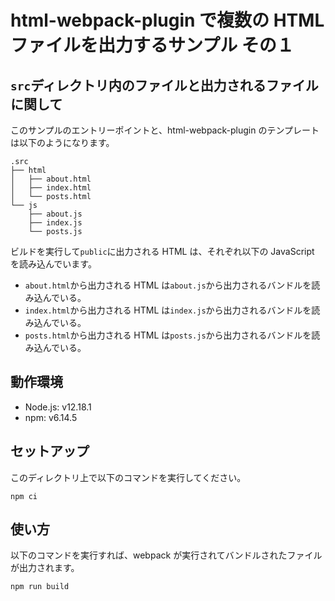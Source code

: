 # html-webpack-plugin で複数の HTML ファイルを出力するサンプル その１

## `src`ディレクトリ内のファイルと出力されるファイルに関して

このサンプルのエントリーポイントと、html-webpack-plugin のテンプレートは以下のようになります。

```
.src
├── html
│   ├── about.html
│   ├── index.html
│   └── posts.html
└── js
    ├── about.js
    ├── index.js
    └── posts.js
```

ビルドを実行して`public`に出力される HTML は、それぞれ以下の JavaScript を読み込んでいます。

- `about.html`から出力される HTML は`about.js`から出力されるバンドルを読み込んでいる。
- `index.html`から出力される HTML は`index.js`から出力されるバンドルを読み込んでいる。
- `posts.html`から出力される HTML は`posts.js`から出力されるバンドルを読み込んでいる。

## 動作環境

- Node.js: v12.18.1
- npm: v6.14.5

## セットアップ

このディレクトリ上で以下のコマンドを実行してください。

```shell
npm ci
```

## 使い方

以下のコマンドを実行すれば、webpack が実行されてバンドルされたファイルが出力されます。

```shell
npm run build
```
